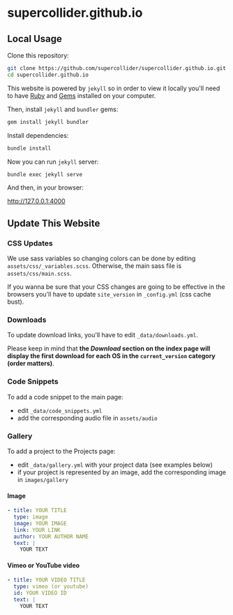 # supercollider.github.io

## Local Usage

Clone this repository:

```sh
git clone https://github.com/supercollider/supercollider.github.io.git
cd supercollider.github.io
```

This website is powered by `jekyll` so in order to view it locally you'll need
to have [Ruby](https://ruby-lang.org) and [Gems](https://rubygems.org) installed
on your computer.

Then, install `jekyll` and `bundler` gems:

```sh
gem install jekyll bundler
```

Install dependencies:

```sh
bundle install
```

Now you can run `jekyll` server:

```sh
bundle exec jekyll serve
```

And then, in your browser:

http://127.0.0.1:4000

## Update This Website

### CSS Updates

We use sass variables so changing colors can be done by editing `assets/css/_variables.scss`.
Otherwise, the main sass file is `assets/css/main.scss`.

If you wanna be sure that your CSS changes are going to be effective in the browsers you'll have to update `site_version` in `_config.yml` (css cache bust).

### Downloads

To update download links, you'll have to edit `_data/downloads.yml`.

Please keep in mind that **the *Download* section on the index page will display the first download
for each OS in the `current_version` category (order matters)**.

### Code Snippets

To add a code snippet to the main page:

- edit `_data/code_snippets.yml`
- add the corresponding audio file in `assets/audio`

### Gallery

To add a project to the Projects page:

- edit `_data/gallery.yml` with your project data (see examples below)
- if your project is represented by an image, add the corresponding image in `images/gallery`

#### Image

```yml
- title: YOUR TITLE
  type: image
  image: YOUR IMAGE
  link: YOUR LINK
  author: YOUR AUTHOR NAME
  text: |
    YOUR TEXT
```

#### Vimeo or YouTube video

```yml
- title: YOUR VIDEO TITLE
  type: vimeo (or youtube)
  id: YOUR VIDEO ID
  text: |
    YOUR TEXT
```
